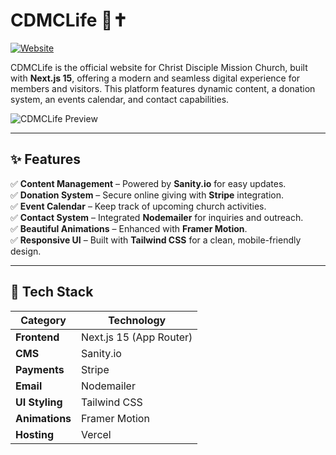 # CDMCLife 🌿✝️  
[![Website](https://img.shields.io/badge/Website-Live-blue)](https://cdmclife.org)

CDMCLife is the official website for Christ Disciple Mission Church, built with **Next.js 15**, offering a modern and seamless digital experience for members and visitors. This platform features dynamic content, a donation system, an events calendar, and contact capabilities.

<!-- For the image, replace 'your-image-path.jpg' with your actual image path -->
![CDMCLife Preview](./public/preview.jpg)

---

## ✨ Features  
✅ **Content Management** – Powered by **Sanity.io** for easy updates.  
✅ **Donation System** – Secure online giving with **Stripe** integration.  
✅ **Event Calendar** – Keep track of upcoming church activities.  
✅ **Contact System** – Integrated **Nodemailer** for inquiries and outreach.  
✅ **Beautiful Animations** – Enhanced with **Framer Motion**.  
✅ **Responsive UI** – Built with **Tailwind CSS** for a clean, mobile-friendly design.  

---

## 🚀 Tech Stack  
| **Category**     | **Technology**         |
|-----------------|----------------------|
| **Frontend**     | Next.js 15 (App Router)  |
| **CMS**          | Sanity.io             |
| **Payments**     | Stripe                |
| **Email**        | Nodemailer            |
| **UI Styling**   | Tailwind CSS          |
| **Animations**   | Framer Motion         |
| **Hosting**      | Vercel                |
